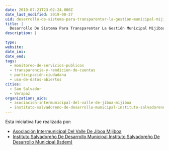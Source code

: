 ```yaml
---
date: 2019-07-21T23:02:24.000Z
date_last_modified: 2019-08-27
uid: desarrollo-de-sistema-para-transparentar-la-gestion-municipal-mijiboa
title: |
  Desarrollo De Sistema Para Transparentar La Gestión Municipal Mijiboa
description: |
  
type: 
website: 
date_ini: 
date_end: 
tags:
  - monitoreo-de-servicios-publicos
  - transparencia-y-rendicion-de-cuentas
  - participación-ciudadana
  - uso-de-datos-abiertos
cities: 
  - San Salvador
  - Verapaz
organizations_uids:
  - asociacion-intermunicipal-del-valle-de-jiboa-mijiboa
  - instituto-salvadoreno-de-desarrollo-municipal-instituto-salvadoreno-de-desarrollo-municipal-isdem
---
```


Esta iniciativa fue realizada por:

- [Asociación Intermunicipal Del Valle De Jiboa Mijiboa](/organizaciones/asociacion-intermunicipal-del-valle-de-jiboa-mijiboa)
- [Instituto Salvadoreño De Desarrollo Municipal,Instituto Salvadoreño De Desarrollo Municipal (Isdem)](/organizaciones/instituto-salvadoreno-de-desarrollo-municipal-instituto-salvadoreno-de-desarrollo-municipal-isdem)
